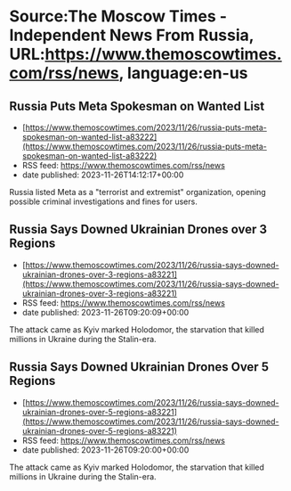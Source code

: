 # Source:The Moscow Times - Independent News From Russia, URL:https://www.themoscowtimes.com/rss/news, language:en-us

## Russia Puts Meta Spokesman on Wanted List
 - [https://www.themoscowtimes.com/2023/11/26/russia-puts-meta-spokesman-on-wanted-list-a83222](https://www.themoscowtimes.com/2023/11/26/russia-puts-meta-spokesman-on-wanted-list-a83222)
 - RSS feed: https://www.themoscowtimes.com/rss/news
 - date published: 2023-11-26T14:12:17+00:00

Russia listed Meta as a "terrorist and extremist" organization, opening possible criminal investigations and fines for users.

## Russia Says Downed Ukrainian Drones over 3 Regions
 - [https://www.themoscowtimes.com/2023/11/26/russia-says-downed-ukrainian-drones-over-3-regions-a83221](https://www.themoscowtimes.com/2023/11/26/russia-says-downed-ukrainian-drones-over-3-regions-a83221)
 - RSS feed: https://www.themoscowtimes.com/rss/news
 - date published: 2023-11-26T09:20:09+00:00

The attack came as Kyiv marked Holodomor, the starvation that killed millions in Ukraine during the Stalin-era.

## Russia Says Downed Ukrainian Drones Over 5 Regions
 - [https://www.themoscowtimes.com/2023/11/26/russia-says-downed-ukrainian-drones-over-5-regions-a83221](https://www.themoscowtimes.com/2023/11/26/russia-says-downed-ukrainian-drones-over-5-regions-a83221)
 - RSS feed: https://www.themoscowtimes.com/rss/news
 - date published: 2023-11-26T09:20:00+00:00

The attack came as Kyiv marked Holodomor, the starvation that killed millions in Ukraine during the Stalin-era.

